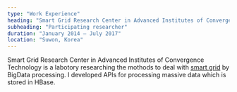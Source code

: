 ```yaml
---
type: "Work Experience"
heading: "Smart Grid Research Center in Advanced Institutes of Convergence Technology"
subheading: "Participating researcher"
duration: "January 2014 – July 2017"
location: "Suwon, Korea"
---
```


Smart Grid Research Center in Advanced Institutes of Convergence Technology is a labotory researching the mothods to deal with <a href="https://en.wikipedia.org/wiki/Smart_grid">smart grid</a> by BigData processing. I developed APIs for processing massive data which is stored in HBase.